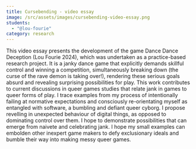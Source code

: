 ```yaml
---
title: Cursebending - video essay
image: /src/assets/images/cursebending-video-essay.png
students:
  - "@lou-fourie"
category: research
---
```

This video essay presents the development of the game Dance Dance Deception (Lou Fourie 2024), which was undertaken as a practice-based research project. It is a janky dance game that explicitly demands skillful control and winning a competition, simultaneously breaking down (the curse of the rave demon is taking over!), rendering these serious goals absurd and revealing surprising possibilities for play. This work contributes to current discussions in queer games studies that relate jank in games to queer forms of play. I trace examples from my process of intentionally failing at normative expectations and consciously re-orientating myself as entangled with software, a bumbling and defiant queer cyborg. I propose revelling in unexpected behaviour of digital things, as opposed to dominating control over them. I hope to demonstrate possibilities that can emerge from naivete and celebrating jank. I hope my small examples can embolden other inexpert game makers to defy exclusionary ideals and bumble their way into making messy queer games.
